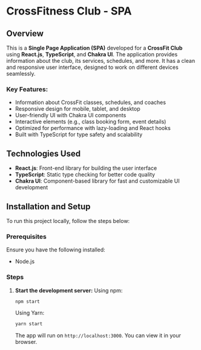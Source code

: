 

# CrossFitness Club - SPA

## Overview

This is a **Single Page Application (SPA)** developed for a **CrossFit Club** using **React.js**, **TypeScript**, and **Chakra UI**. The application provides information about the club, its services, schedules, and more. It has a clean and responsive user interface, designed to work on different devices seamlessly.

### Key Features:
- Information about CrossFit classes, schedules, and coaches
- Responsive design for mobile, tablet, and desktop
- User-friendly UI with Chakra UI components
- Interactive elements (e.g., class booking form, event details)
- Optimized for performance with lazy-loading and React hooks
- Built with TypeScript for type safety and scalability

## Technologies Used

- **React.js**: Front-end library for building the user interface
- **TypeScript**: Static type checking for better code quality
- **Chakra UI**: Component-based library for fast and customizable UI development
  
  
## Installation and Setup

To run this project locally, follow the steps below:

### Prerequisites
Ensure you have the following installed:
- Node.js 

### Steps


1. **Start the development server:**
    Using npm:
    ```bash
    npm start
    ```
    Using Yarn:
    ```bash
    yarn start
    ```

   The app will run on `http://localhost:3000`. You can view it in your browser.






